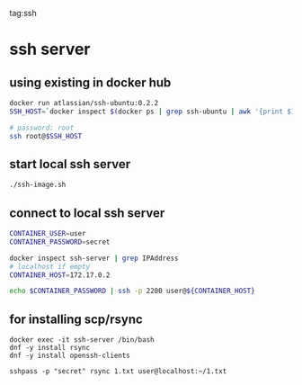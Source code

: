 tag:ssh  

# ssh server
## using existing in docker hub
```sh
docker run atlassian/ssh-ubuntu:0.2.2
SSH_HOST=`docker inspect $(docker ps | grep ssh-ubuntu | awk '{print $1}')  | jq -r .[0].NetworkSettings.IPAddress`

# password: root
ssh root@$SSH_HOST
```


## start local ssh server
```sh
./ssh-image.sh
```

## connect to local ssh server
```sh
CONTAINER_USER=user
CONTAINER_PASSWORD=secret

docker inspect ssh-server | grep IPAddress
# localhost if empty
CONTAINER_HOST=172.17.0.2

echo $CONTAINER_PASSWORD | ssh -p 2200 user@${CONTAINER_HOST}
```

## for installing scp/rsync
```shell
docker exec -it ssh-server /bin/bash
dnf -y install rsync
dnf -y install openssh-clients 
```
```shell
sshpass -p "secret" rsync 1.txt user@localhost:~/1.txt
```
